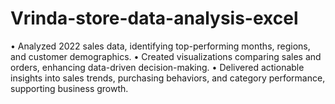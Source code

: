 # Vrinda-store-data-analysis-excel
• Analyzed 2022 sales data, identifying top-performing months, regions, and customer demographics. • Created visualizations comparing sales and orders, enhancing data-driven decision-making. • Delivered actionable insights into sales trends, purchasing behaviors, and category performance, supporting business growth.
